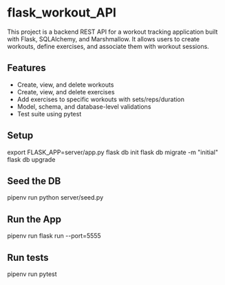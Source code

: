 # flask_workout_API
This project is a backend REST API for a workout tracking application built with Flask, SQLAlchemy, and Marshmallow. It allows users to create workouts, define exercises, and associate them with workout sessions.

## Features
- Create, view, and delete workouts
- Create, view, and delete exercises
- Add exercises to specific workouts with sets/reps/duration
- Model, schema, and database-level validations
- Test suite using pytest

## Setup
export FLASK_APP=server/app.py
flask db init
flask db migrate -m "initial"
flask db upgrade

## Seed the DB
pipenv run python server/seed.py

## Run the App
pipenv run flask run --port=5555

## Run tests
pipenv run pytest
